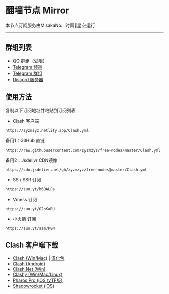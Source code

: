 # 翻墙节点 Mirror

本节点订阅服务由MisakaNo、时雨🌌星空运行

---

## 群组列表

- [QQ 群组（受限）](https://jq.qq.com/?k=EYO8pnWi)
- [Telegram 频道](http://t.me/FreedomResources)
- [Telegram 群组](http://t.me/FreedomResourcesChat)
- [Discord 服务器](https://disboard.org/server/824051331693281280)

## 使用方法

复制以下订阅地址并粘贴到订阅列表

- Clash 客户端
```
https://zyzmzyz.netlify.app/Clash.yml
```
备用1：GitHub 直链
```
https://raw.githubusercontent.com/zyzmzyz/free-nodes/master/Clash.yml
```
备用2：Jsdelivr CDN镜像
```
https://cdn.jsdelivr.net/gh/zyzmzyz/free-nodes@master/Clash.yml
```

- SS / SSR 订阅
```
https://suo.yt/h6QALFa
```

- Vmess 订阅
```
https://suo.yt/O2oKaRU
```

- 小火箭 订阅
```
https://suo.yt/asm7P8N
```

## Clash 客户端下载
- [Clash (Win/Mac)](https://github.com/Fndroid/clash_for_windows_pkg/releases) | [汉化包](https://github.com/BoyceLig/Clash_Chinese_Patch/releases)
- [Clash (Android)](https://github.com/Kr328/ClashForAndroid/releases)
- [Clash.Net (Win)](https://github.com/ClashDotNetFramework/ClashDotNetFramework/releases)
- [Clashy (Win/Mac/Linux)](https://github.com/SpongeNobody/Clashy/releases)
- [Pharos Pro (iOS 仅TF版)](https://youtu.be/jdSCBi9IEro)
- [Shadowrocket (iOS)](https://free.shadowrocket.online/)

